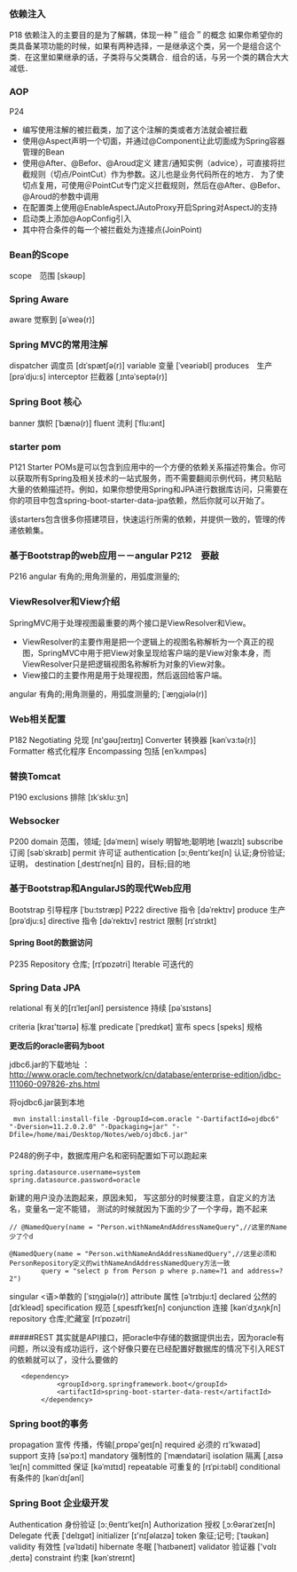 ### 依赖注入
P18
依赖注入的主要目的是为了解耦，体现一种＂组合＂的概念
如果你希望你的类具备某项功能的时候，如果有两种选择，一是继承这个类，另一个是组合这个类．在这里如果继承的话，子类将与父类耦合．组合的话，与另一个类的耦合大大减低．

### AOP
P24

* 编写使用注解的被拦截类，加了这个注解的类或者方法就会被拦截
* 使用@Aspect声明一个切面，并通过@Component让此切面成为Spring容器管理的Bean
* 使用@After、@Befor、@Aroud定义 建言/通知实例（advice），可直接将拦截规则（切点/PointCut）作为参数。这儿也是业务代码所在的地方．
为了使切点复用，可使用＠PointCut专门定义拦截规则，然后在@After、@Befor、@Aroud的参数中调用
* 在配置类上使用@EnableAspectJAutoProxy开启Spring对AspectJ的支持
* 启动类上添加@AopConfig引入
* 其中符合条件的每一个被拦截处为连接点(JoinPoint)

### Bean的Scope
scope　范围  [skəʊp]

### Spring Aware
aware 觉察到  [əˈweə(r)] 

### Spring MVC的常用注解
dispatcher 调度员 [dɪˈspætʃə(r)] 
variable 变量 [ˈveəriəbl] 
produces　生产 [prəˈdju:s] 
interceptor 拦截器 [ˌɪntəˈseptə(r)]

### Spring  Boot 核心
banner 旗帜 [ˈbænə(r)] 
fluent 流利 [ˈflu:ənt] 

### starter pom
P121
Starter POMs是可以包含到应用中的一个方便的依赖关系描述符集合。你可以获取所有Spring及相关技术的一站式服务，而不需要翻阅示例代码，拷贝粘贴大量的依赖描述符。例如，如果你想使用Spring和JPA进行数据库访问，只需要在你的项目中包含spring-boot-starter-data-jpa依赖，然后你就可以开始了。

该starters包含很多你搭建项目，快速运行所需的依赖，并提供一致的，管理的传递依赖集。

### 基于Bootstrap的web应用－－angular P212　要敲
P216
angular 有角的;用角测量的，用弧度测量的;

### ViewResolver和View介绍
SpringMVC用于处理视图最重要的两个接口是ViewResolver和View。
* ViewResolver的主要作用是把一个逻辑上的视图名称解析为一个真正的视图，SpringMVC中用于把View对象呈现给客户端的是View对象本身，而ViewResolver只是把逻辑视图名称解析为对象的View对象。
* View接口的主要作用是用于处理视图，然后返回给客户端。

angular 有角的;用角测量的，用弧度测量的; [ˈæŋgjələ(r)] 
### Web相关配置
P182
Negotiating 兑现 [nɪ'ɡəʊʃɪeɪtɪŋ]
Converter  转换器  [kənˈvɜ:tə(r)]
Formatter  格式化程序
Encompassing  包括 [enˈkʌmpəs]

### 替换Tomcat
P190
exclusions 排除 [ɪkˈsklu:ʒn] 

### Websocker
P200
domain 范围，领域; [dəˈmeɪn] 
wisely 明智地;聪明地 [waɪzlɪ] 
subscribe 订阅  [səbˈskraɪb] 
permit 许可证
authentication [ɔ:ˌθentɪ'keɪʃn] 认证;身份验证;证明，
destination  [ˌdestɪˈneɪʃn] 目的，目标;目的地
### 基于Bootstrap和AngularJS的现代Web应用
Bootstrap  引导程序  [ˈbu:tstræp]
P222
directive  指令  [dəˈrektɪv] 
produce 生产 [prəˈdju:s] 
directive  指令  [dəˈrektɪv] 
restrict  限制 [rɪˈstrɪkt] 

#### Spring Boot的数据访问 
P235
Repository 仓库; [rɪˈpɒzətri] 
Iterable 可迭代的

### Spring Data JPA
relational 有关的[rɪˈleɪʃənl]
persistence 持续  [pəˈsɪstəns]

criteria [kraɪ'tɪərɪə] 标准
predicate [ˈpredɪkət] 宣布
specs   [speks] 规格

**更改后的oracle密码为boot**

jdbc6.jar的下载地址 ：http://www.oracle.com/technetwork/cn/database/enterprise-edition/jdbc-111060-097826-zhs.html

将ojdbc6.jar装到本地
```
 mvn install:install-file -DgroupId=com.oracle "-DartifactId=ojdbc6" "-Dversion=11.2.0.2.0" "-Dpackaging=jar" "-Dfile=/home/mai/Desktop/Notes/web/ojdbc6.jar"
```
####
P248的例子中，数据库用户名和密码配置如下可以跑起来
```
spring.datasource.username=system
spring.datasource.password=oracle
```
新建的用户没办法跑起来，原因未知，
写这部分的时候要注意，自定义的方法名，变量名一定不能错，
测试的时候就因为下面的少了一个字母，跑不起来
```
// @NamedQuery(name = "Person.withNameAndAddressNameQuery",//这里的Name 少了个d

@NamedQuery(name = "Person.withNameAndAddressNamedQuery",//这里必须和PersonRepository定义的withNameAndAddressNamedQuery方法一致
        query = "select p from Person p where p.name=?1 and address=?2")
```

singular <语>单数的 [ˈsɪŋgjələ(r)] 
attribute 属性  [əˈtrɪbju:t] 
declared 公然的  [dɪˈkleəd]
specification  规范 [ˌspesɪfɪˈkeɪʃn]
conjunction  连接  [kənˈdʒʌŋkʃn] 
repository  仓库;贮藏室   [rɪˈpɒzətri] 


#####REST
其实就是API接口，把oracle中存储的数据提供出去，因为oracle有问题，所以没有成功运行，这个好像只要在已经配置好数据库的情况下引入REST的依赖就可以了，没什么要做的
```
   <dependency>
            <groupId>org.springframework.boot</groupId>
            <artifactId>spring-boot-starter-data-rest</artifactId>
        </dependency>

```
### Spring boot的事务
propagation 宣传 传播，传输[ˌprɒpə'ɡeɪʃn]
required  必须的 rɪ'kwaɪəd]
support  支持 [səˈpɔ:t]
mandatory  强制性的  [ˈmændətəri] 
isolation  隔离  [ˌaɪsəˈleɪʃn] 
committed  保证   [kəˈmɪtɪd]
repeatable  可重复的 [rɪˈpi:təbl] 
conditional  有条件的 [kənˈdɪʃənl]

### Spring Boot 企业级开发
Authentication   身份验证  [ɔ:ˌθentɪ'keɪʃn] 
Authorization 授权  [ˌɔ:θəraɪˈzeɪʃn] 
Delegate 代表 [ˈdelɪgət]
initializer  [ɪ'nɪʃəlaɪzə]
token  象征;记号;   [ˈtəʊkən] 
validity  有效性   [vəˈlɪdəti] 
hibernate  冬眠 [ˈhaɪbəneɪt]
validator 验证器 ['vɑlɪˌdeɪtə]
constraint  约束  [kənˈstreɪnt] 